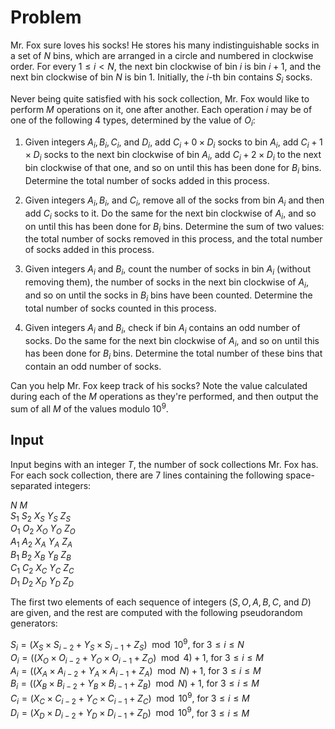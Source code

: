 # Problem

Mr. Fox sure loves his socks! He stores his many indistinguishable socks in a set of $N$ bins, which are arranged in a circle and numbered in clockwise order. For every $1 ≤ i < N$, the next bin clockwise of bin $i$ is bin $i+1$, and the next bin clockwise of bin $N$ is bin $1$. Initially, the $i$-th bin contains $S_i$ socks.

Never being quite satisfied with his sock collection, Mr. Fox would like to perform $M$ operations on it, one after another. Each operation $i$ may be of one of the following 4 types, determined by the value of $O_i$:

1. Given integers $A_i, B_i, C_i,$ and $D_i$, add $C_i + 0 \times D_i$ socks to bin $A_i$, add $C_i + 1 \times D_i$ socks to the next bin clockwise of bin $A_i$, add $C_i + 2 \times D_i$ to the next bin clockwise of that one, and so on until this has been done for $B_i$ bins. Determine the total number of socks added in this process.

1. Given integers $A_i, B_i,$ and $C_i$, remove all of the socks from bin $A_i$ and then add $C_i$ socks to it. Do the same for the next bin clockwise of $A_i$, and so on until this has been done for $B_i$ bins. Determine the sum of two values: the total number of socks removed in this process, and the total number of socks added in this process.

1. Given integers $A_i$ and $B_i$, count the number of socks in bin $A_i$ (without removing them), the number of socks in the next bin clockwise of $A_i$, and so on until the socks in $B_i$ bins have been counted. Determine the total number of socks counted in this process.

1. Given integers $A_i$ and $B_i$, check if bin $A_i$ contains an odd number of socks. Do the same for the next bin clockwise of $A_i$, and so on until this has been done for $B_i$ bins. Determine the total number of these bins that contain an odd number of socks.

Can you help Mr. Fox keep track of his socks? Note the value calculated during each of the $M$ operations as they're performed, and then output the sum of all $M$ of the values modulo $10^9$.

## Input

Input begins with an integer $T$, the number of sock collections Mr. Fox has.  
For each sock collection, there are 7 lines containing the following space-separated integers:

$N$ $M$  
$S_1$ $S_2$ $X_S$ $Y_S$ $Z_S$  
$O_1$ $O_2$ $X_O$ $Y_O$ $Z_O$  
$A_1$ $A_2$ $X_A$ $Y_A$ $Z_A$  
$B_1$ $B_2$ $X_B$ $Y_B$ $Z_B$  
$C_1$ $C_2$ $X_C$ $Y_C$ $Z_C$  
$D_1$ $D_2$ $X_D$ $Y_D$ $Z_D$  

The first two elements of each sequence of integers ($S, O, A, B, C,$ and $D$) are given, and the rest are computed with the following pseudorandom generators:

$S_i = (X_S \times S_{i-2} + Y_S \times S_{i-1} + Z_S) \mod 10^9$, for $3 ≤ i ≤ N$  
$O_i = ((X_O \times O_{i-2} + Y_O \times O_{i-1} + Z_O) \mod 4) + 1$, for $3 ≤ i ≤ M$  
$A_i = ((X_A \times A_{i-2} + Y_A \times A_{i-1} + Z_A) \mod N) + 1$, for $3 ≤ i ≤ M$  
$B_i = ((X_B \times B_{i-2} + Y_B \times B_{i-1} + Z_B) \mod N) + 1$, for $3 ≤ i ≤ M$  
$C_i = (X_C \times C_{i-2} + Y_C \times C_{i-1} + Z_C) \mod 10^9$, for $3 ≤ i ≤ M$  
$D_i = (X_D \times D_{i-2} + Y_D \times D_{i-1} + Z_D) \mod 10^9$, for $3 ≤ i ≤ M$  
